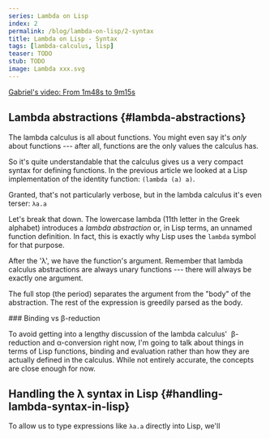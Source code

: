 ```yaml
---
series: Lambda on Lisp
index: 2
permalink: /blog/lambda-on-lisp/2-syntax
title: Lambda on Lisp - Syntax
tags: [lambda-calculus, lisp]
teaser: TODO
stub: TODO
image: Lambda xxx.svg
---
```


[Gabriel's video: From 1m48s to 9m15s](https://www.youtube.com/embed/3VQ382QG-y4?start=108&end=555&autoplay=1)

## Lambda abstractions {#lambda-abstractions}

The lambda calculus is all about functions. You might even say it's
*only* about functions --- after all, functions are the only values
the calculus has.

So it's quite understandable that the calculus gives us a very compact
syntax for defining functions. In the previous article we looked at a
Lisp implementation of the identity function: `(lambda (a) a)`.

Granted, that's not particularly verbose, but in the lambda calculus
it's even terser: `λa.a`

Let's break that down. The lowercase lambda (11th letter in the Greek
alphabet) introduces a *lambda abstraction* or, in Lisp terms, an
unnamed function definition. In fact, this is exactly why Lisp uses
the `lambda` symbol for that purpose.

After the 'λ', we have the function's argument. Remember that lambda
calculus abstractions are always unary functions --- there will always
be exactly one argument.

The full stop (the period) separates the argument from the "body" of
the abstraction. The rest of the expression is greedily parsed as the
body.

<aside markdown="1">
### Binding vs β-reduction

To avoid getting into a lengthy discussion of the lambda calculus'&nbsp;
β-reduction and α-conversion right now, I'm going to talk about things
in terms of Lisp functions, binding and evaluation rather than how
they are actually defined in the calculus. While not entirely
accurate, the concepts are close enough for now.
</aside>

## Handling the λ syntax in Lisp {#handling-lambda-syntax-in-lisp}

To allow us to type expressions like `λa.a` directly into Lisp, we'll 
